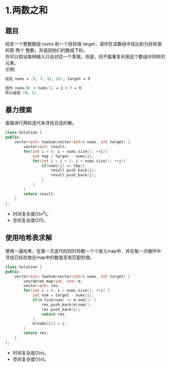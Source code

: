 # 1.两数之和

## 题目

给定一个整数数组 nums 和一个目标值 target，请你在该数组中找出和为目标值的那 两个 整数，并返回他们的数组下标。  
你可以假设每种输入只会对应一个答案。但是，你不能重复利用这个数组中同样的元素。  
示例:  

```md
给定 nums = [2, 7, 11, 15], target = 9

因为 nums[0] + nums[1] = 2 + 7 = 9
所以返回 [0, 1]
```

## 暴力搜索

直接进行两轮迭代来寻找合适的解。

```cpp
class Solution {
public:
    vector<int> twoSum(vector<int>& nums, int target) {
        vector<int> result;
        for(int i = 0; i < nums.size(); ++i){
            int tmp = target - nums[i];
            for(int j = i + 1; j < nums.size(); ++j){
                if(nums[j] == tmp){
                    result.push_back(i);
                    result.push_back(j);
                }
            }
        }
        return result;
    }
};
```

- 时间复杂度$O(n^2)$。
- 空间复杂度$O(1)$。

## 使用哈希表求解

使用一遍哈希，在第一次迭代的同时将数一个个放入map中，并在每一次循环中寻找已经存放在map中的数是否有匹配的值。

```cpp
class Solution {
public:
    vector<int> twoSum(vector<int>& nums, int target) {
        unordered_map<int, int> m;
        vector<int> res;
        for(int i = 0; i < nums.size(); ++i) {
            int num = target - nums[i];
            if(m.find(num) != m.end()) {
                res.push_back(m[num]);
                res.push_back(i);
                return res;
            }
            m[nums[i]] = i;
        }
        return res;
    }
};
```

- 时间复杂度$O(n)$。
- 空间复杂度$O(n)$。